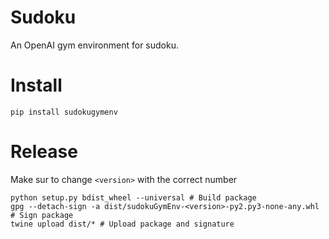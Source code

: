 # Sudoku

An OpenAI gym environment for sudoku.


# Install
`pip install sudokugymenv`


# Release
Make sur to change `<version>` with the correct number
```shell
python setup.py bdist_wheel --universal # Build package
gpg --detach-sign -a dist/sudokuGymEnv-<version>-py2.py3-none-any.whl # Sign package
twine upload dist/* # Upload package and signature
```
